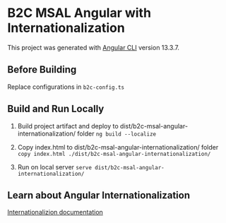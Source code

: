 # B2C MSAL Angular with Internationalization 

This project was generated with [Angular CLI](https://github.com/angular/angular-cli) version 13.3.7.

## Before Building
Replace configurations in `b2c-config.ts` 

## Build and Run Locally

1. Build project artifact and deploy to dist/b2c-msal-angular-internationalization/ folder
`ng build --localize`

2. Copy index.html to dist/b2c-msal-angular-internationalization/ folder
`copy index.html ./dist/b2c-msal-angular-internationalization/`

3. Run on local server
`serve dist/b2c-msal-angular-internationalization/`


## Learn about Angular Internationalization 

[Internationalizion documentation](https://angular.io/guide/i18n-optional-overview)




